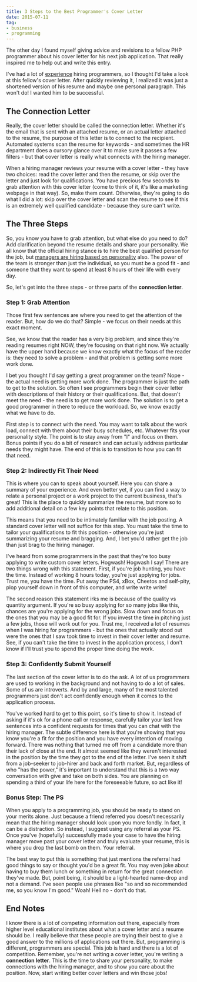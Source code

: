 ```yaml
---
title: 3 Steps to the Best Programmer's Cover Letter
date: 2015-07-11
tag:
- business
- programming
---
```

The other day I found myself giving advice and revisions to a fellow PHP programmer about his cover letter for his next job application.  That really inspired me to help out and write this entry.

<!--more-->

I've had a lot of [experience](/resume) hiring programmers, so I thought I'd take a look at this fellow's cover letter.  After quickly reviewing it, I realized it was just a shortened version of his resume and maybe one personal paragraph.  This won't do!  I wanted him to be successful.  

## The Connection Letter

Really, the cover letter should be called the connection letter.  Whether it's the email that is sent with an attached resume, or an actual letter attached to the resume, the purpose of this letter is to connect to the recipient.  Automated systems scan the resume for keywords - and sometimes the HR department does a cursory glance over it to make sure it passes a few filters - but that cover letter is really what connects with the hiring manager.  

When a hiring manager reviews your resume with a cover letter - they have two choices: read the cover letter and then the resume, or skip over the letter and just look for qualifications.  You have precious few seconds to grab attention with this cover letter (come to think of it, it's like a marketing webpage in that way).  So, make them count.  Otherwise, they're going to do what I did a lot: skip over the cover letter and scan the resume to see if this is an extremely well qualified candidate - because they sure can't write.

## The Three Steps

So, you know you have to grab attention, but what else do you need to do?  Add clarification beyond the resume details and share your personality.  We all know that the official hiring stance is to hire the best qualified person for the job, but [managers are hiring based on personality](http://www.businessinsider.com/companies-are-hiring-for-personality-2014-9) also.  The power of the team is stronger than just the individual, so you must be a good fit - and someone that they want to spend at least 8 hours of their life with every day.

So, let's get into the three steps - or three parts of the **connection letter**.

### Step 1: Grab Attention

Those first few sentences are where you need to get the attention of the reader.  But, how do we do that?  Simple - we focus on their needs at this exact moment.

See, we know that the reader has a very big problem, and since they're reading resumes right NOW, they're focusing on that right now.  We actually have the upper hand because we know exactly what the focus of the reader is: they need to solve a problem - and that problem is getting some more work done.

I bet you thought I'd say getting a great programmer on the team?  Nope - the actual need is getting more work done.  The programmer is just the path to get to the solution.  So often I see programmers begin their cover letter with descriptions of their history or their qualifications.  But, that doesn't meet the need - the need is to get more work done.  The solution is to get a good programmer in there to reduce the workload.  So, we know exactly what we have to do.

First step is to connect with the need.  You may want to talk about the work load, connect with them about their busy schedules, etc.  Whatever fits your personality style.  The point is to stay away from "I" and focus on them.  Bonus points if you do a bit of research and can actually address particular needs they might have.  The end of this is to transition to how you can fit that need.

### Step 2: Indirectly Fit Their Need

This is where you can to speak about yourself.  Here you can share a summary of your experience.  And even better yet, if you can find a way to relate a personal project or a work project to the current business, that's great!  This is the place to quickly summarize the resume, but more so to add additional detail on a few key points that relate to this position. 

This means that you need to be intimately familiar with the job posting.  A standard cover letter will not suffice for this step.  You must take the time to tailor your qualifications to fit this position - otherwise you're just summarizing your resume and bragging.  And, I bet you'd rather get the job than just brag to the hiring manager.

I've heard from some programmers in the past that they're too busy applying to write custom cover letters.  Hogwash!  Hogwash I say!  There are two things wrong with this statement.  First, if you're job hunting, you have the time.  Instead of working 8 hours today, you're just applying for jobs.  Trust me, you have the time.  Put away the PS4, xBox, Cheetos and self-pity, plop yourself down in front of this computer, and write write write!  

The second reason this statement irks me is because of the quality vs quantity argument.  If you're so busy applying for so many jobs like this, chances are you're applying for the wrong jobs.  Slow down and focus on the ones that you may be a good fit for.  If you invest the time in pitching just a few jobs, those will work out for you.  Trust me, I received a lot of resumes when I was hiring for programmers - but the ones that actually stood out were the ones that I saw took time to invest in their cover letter and resume.  See, if you can't take the time to invest in the application process, I don't know if I'll trust you to spend the proper time doing the work.

### Step 3: Confidently Submit Yourself

The last section of the cover letter is to do the ask.  A lot of us programmers are used to working in the background and not having to do a lot of sales.  Some of us are introverts.  And by and large, many of the most talented programmers just don't act confidently enough when it comes to the application process.  

You've worked hard to get to this point, so it's time to show it.  Instead of asking if it's ok for a phone call or response, carefully tailor your last few sentences into a confident requests for times that you can chat with the hiring manager.  The subtle difference here is that you're showing that you know you're a fit for the position and you have every intention of moving forward.  There was nothing that turned me off from a candidate more than their lack of close at the end.  It almost seemed like they weren't interested in the position by the time they got to the end of the letter.  I've seen it shift from a job-seeker to job-hirer and back and forth market.  But, regardless of who "has the power," it's important to understand that this is a two way conversation with give and take on both sides.  You are planning on spending a third of your life here for the foreseeable future, so act like it!

### Bonus Step: The PS

When you apply to a programming job, you should be ready to stand on your merits alone.  Just because a friend referred you doesn't necessarily mean that the hiring manager should look upon you more fondly.  In fact, it can be a distraction.  So instead, I suggest using any referral as your PS.  Once you've (hopefully) successfully made your case to have the hiring manager move past your cover letter and truly evaluate your resume, this is where you drop the last bomb on them.  Your referral.

The best way to put this is something that just mentions the referral had good things to say or thought you'd be a great fit.  You may even joke about having to buy them lunch or something in return for the great connection they've made.  But, point being, it should be a light-hearted name-drop and not a demand.  I've seen people use phrases like "so and so recommended me, so you know I'm good."  Woah!  Hell no - don't do that.

## End Notes

I know there is a lot of competing information out there, especially from higher level educational institutes about what a cover letter and a resume should be.  I really believe that these people are trying their best to give a good answer to the millions of applications out there.  But, programming is different, programmers are special.  This job is hard and there is a lot of competition.  Remember, you're not writing a cover letter, you're writing a **connection letter**.  This is the time to share your personality, to make connections with the hiring manager, and to show you care about the position.  Now, start writing better cover letters and win those jobs!
